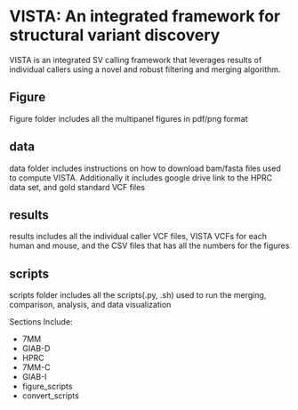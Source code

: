 # VISTA: An integrated framework for structural variant discovery

VISTA is an integrated SV calling framework that leverages results of individual callers using a novel and robust filtering and merging algorithm.

## Figure

Figure folder includes all the multipanel figures in pdf/png format

## data

data folder includes instructions on how to download bam/fasta files used to compute VISTA. Additionally it includes google drive link to the HPRC data set, and gold standard VCF files

## results

results includes all the individual caller VCF files, VISTA VCFs for each human and mouse, and the CSV files that has all the numbers for the figures

## scripts

scripts folder includes all the scripts(.py, .sh) used to run the merging, comparison, analysis, and data visualization

Sections Include:

- 7MM
- GIAB-D
- HPRC
- 7MM-C
- GIAB-I
- figure_scripts
- convert_scripts